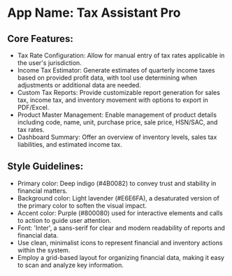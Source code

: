 # **App Name**: Tax Assistant Pro

## Core Features:

- Tax Rate Configuration: Allow for manual entry of tax rates applicable in the user's jurisdiction.
- Income Tax Estimator: Generate estimates of quarterly income taxes based on provided profit data, with tool use determining when adjustments or additional data are needed.
- Custom Tax Reports: Provide customizable report generation for sales tax, income tax, and inventory movement with options to export in PDF/Excel.
- Product Master Management: Enable management of product details including code, name, unit, purchase price, sale price, HSN/SAC, and tax rates.
- Dashboard Summary: Offer an overview of inventory levels, sales tax liabilities, and estimated income tax.

## Style Guidelines:

- Primary color: Deep indigo (#4B0082) to convey trust and stability in financial matters.
- Background color: Light lavender (#E6E6FA), a desaturated version of the primary color to soften the visual impact.
- Accent color: Purple (#800080) used for interactive elements and calls to action to guide user attention.
- Font: 'Inter', a sans-serif for clear and modern readability of reports and financial data.
- Use clean, minimalist icons to represent financial and inventory actions within the system.
- Employ a grid-based layout for organizing financial data, making it easy to scan and analyze key information.